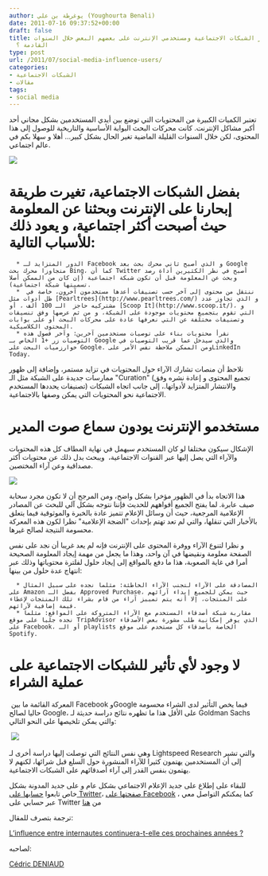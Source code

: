 ```yaml
---
author: يوغرطة بن علي (Youghourta Benali)
date: 2011-07-16 09:37:52+00:00
draft: false
title: هل سيستمر تأثير الشبكات الاجتماعية ومستخدمي الإنترنت على بعضهم البعض خلال السنوات
  القادمة ؟
type: post
url: /2011/07/social-media-influence-users/
categories:
- الشبكات الاجتماعية
- مقالات
tags:
- social media
---
```


تعتبر الكميات الكبيرة من المحتويات التي توضع بين أيدي المستخدمين بشكل مجاني أحد أكبر مشاكل الإنترنت. كانت محركات البحث البوابة الأساسية والتاريخية للوصول إلى هذا المحتوى، لكن خلال السنوات القليلة الماضية تغير الحال بشكل كبير... أهلا و سهلا بكم في عالم اجتماعي.




[![](https://socialmedia4arab.com/wp-content/uploads/2011/07/social-media.jpg)
](https://socialmedia4arab.com/2011/07/social-media-influence-users/)<!-- more -->





# بفضل الشبكات الاجتماعية، تغيرت طريقة إبحارنا على الإنترنت وبحثنا عن المعلومة حيث أصبحت أكثر اجتماعية، و يعود ذلك للأسباب التالية:





 	  * الدور المتزايد لـ Facebook و الذي أصبح ثاني محرك بحث بعد Google  متجاوزا محرك بحث Bing، كما أن Twitter أصبح في نظر الكثيرين أداة رصد وبحث عن المعلومة قبل أن تكون شبكة اجتماعية (إن كان من الممكن أصلا تسميتها شبكة اجتماعية).
 	  *  ننتقل من محتوى إلى آخر حسب تصنيفات أعدها مستخدمون آخرون، خاصة في ظل أدوات مثل [Pearltrees](http://www.pearltrees.com/) و الذي تجاوز عدد مشتركيه حاجز  الـ 100 ألف ، أو [Scoop It](http://www.scoop.it/)، و التي تقوم بتجميع محتويات موجودة على الشبكة، و من ثم عرضها وفق تنسيقات وتصنيفات مختلفة عن التي نعرفها عادة على محركات البحث أو على بوابات المحتوى الكلاسيكية.
 	  * نقرأ محتويات بناء على توصيات مستخدمين آخرين: وآخر فصول هذه التوصيات زر +1 الخاص بـ Google والذي سيدخل عما قريب التوصيات في خوارزميات البحث على Google. ومن الممكن ملاحظة نفس الأمر علىLinkedIn Today.



نلاحظ أن منصات تشارك الآراء حول المحتويات في تزايد مستمر، وإضافة إلى ظهور ممارسات جديدة على الشبكة مثل الـ "Curation" (تجميع المحتوى و إعادة نشره وفق تصنيفات يحددها المستخدم) والانتشار المتزايد لأدواتها.، إلى جانب اتجاه الشبكات الاجتماعية نحو المحتويات التي يمكن وصفها بالاجتماعية.





# مستخدمو الإنترنت يودون سماع صوت المدير




الإشكال سيكون مختلفا لو كان المستخدم سيهمل في نهاية المطاف كل هذه المحتويات والآراء التي يصل إليها عبر القنوات الاجتماعية،  ويبحث بدل ذلك عن محتويات أكثر مصداقية وعن آراء المختصين.




[![](https://socialmedia4arab.com/wp-content/uploads/2011/07/TrusuBarometer.jpg)
](https://socialmedia4arab.com/2011/07/social-media-influence-users/)




هذا الاتجاه بدأ في الظهور مؤخرا بشكل واضح، ومن المرجح أن لا تكون مجرد سحابة صيف عابرة. لما يفتح الجميع أفواههم للحديث فإننا نتوجه بشكل آلي للبحث عن المصادر الإعلامية المرجعية، حيث أن وسائل الإعلام تتميز عادة بالخبرة والموثوقية فيما يتعلق بالأخبار التي تنقلها، والتي لم تعد تهتم بإحداث "الضجة الإعلامية" نظرا لكون هذه المعركة محسومة النتيجة لصالح غيرها.




و نظرا لتنوع الآراء ووفرة المحتوى على الإنترنت فإنه لم يعد غريبا أن نجد على نفس الصفحة معلومة ونقيضها في آن واحد، وهذا ما يجعل من مهمة إيجاد المعلومة الصحيحة أمرا في غاية الصعوبة، هذا ما دفع بالمواقع إلى إيجاد حلول لفلترة محتوياتها وذلك عبر انتهاج عدة حلول من بينها:






 	  * المصادقة على الآراء لتجنب الآراء الخاطئة: مثلما نجده على سبيل المثال على Amazon بفضل الـ Approved Purchase، حيث يمكن للجميع إبداء آرائهم على المنتجات، إلا أنه يتم تمييز آراء من قام بشراء تلك المنتجات لإعطاء قيمة إضافية لآرائهم.
 	  * مقاربة شبكة أصدقاء المستخدم مع الآراء المتروكة على المواقع: مثلما نجده جليا على موقع TripAdvisor الذي يوفر إمكانية طلب مشورة بعض الأصدقاء على Facebook، أو الـ playlists الخاصة بأصدقاء كل مستخدم على موقع Spotify.



# لا وجود لأي تأثير للشبكات الاجتماعية على عملية الشراء




 المعركة القائمة ما بين Facebook وGoogle فيما يخص التأثير لدى الشراء محسومة حاليا لصالح Google، على الأقل هذا ما تظهره نتائج دراسة حديثة لـ Goldman Sachs والتي يمكن تلخيصها على النحو التالي:




 [![](https://socialmedia4arab.com/wp-content/uploads/2011/07/GoldmanSachs.jpg)
](https://socialmedia4arab.com/2011/07/social-media-influence-users/)




وهي نفس النتائج التي توصلت إليها دراسة أخرى لـ Lightspeed Research والتي تشير إلى أن المستخدمين يهتمون كثيرا للآراء المنشورة حول السلع قبل شرائها، لكنهم لا يهتمون بنفس القدر إلى آراء أصدقائهم على الشبكات الاجتماعية.




للبقاء على إطلاع على جديد الإعلام الاجتماعي بشكل عام و على جديد المدونة بشكل خاص تابعوا [حسابها على Twitter](https://twitter.com/#%21/sm4arab)، [صفحتها على Facebook](http://www.facebook.com/SocialMedia4arab) ، كما يمكنكم التواصل معي عبر حسابي على Twitter من [هنا](http://goo.gl/yDbFQ)




ترجمة بتصرف للمقال:


[L’influence entre internautes continuera-t-elle ces prochaines années ?](http://www.mediassociaux.fr/2011/07/08/linfluence-entre-internautes-continuera-t-elle-ces-prochaines-annees/)


لصاحبه:


[Cédric DENIAUD](https://twitter.com/cdeniaud)
